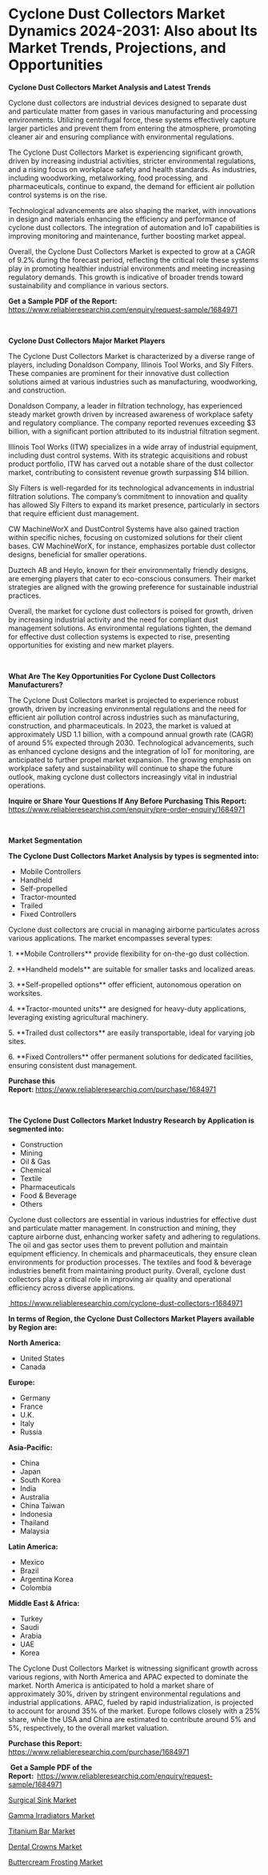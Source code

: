 <p><h1>Cyclone Dust Collectors Market Dynamics 2024-2031: Also about Its Market Trends, Projections, and Opportunities</h1></p><p><strong>Cyclone Dust Collectors Market Analysis and Latest Trends</strong></p>
<p><p>Cyclone dust collectors are industrial devices designed to separate dust and particulate matter from gases in various manufacturing and processing environments. Utilizing centrifugal force, these systems effectively capture larger particles and prevent them from entering the atmosphere, promoting cleaner air and ensuring compliance with environmental regulations. </p><p>The Cyclone Dust Collectors Market is experiencing significant growth, driven by increasing industrial activities, stricter environmental regulations, and a rising focus on workplace safety and health standards. As industries, including woodworking, metalworking, food processing, and pharmaceuticals, continue to expand, the demand for efficient air pollution control systems is on the rise. </p><p>Technological advancements are also shaping the market, with innovations in design and materials enhancing the efficiency and performance of cyclone dust collectors. The integration of automation and IoT capabilities is improving monitoring and maintenance, further boosting market appeal.</p><p>Overall, the Cyclone Dust Collectors Market is expected to grow at a CAGR of 9.2% during the forecast period, reflecting the critical role these systems play in promoting healthier industrial environments and meeting increasing regulatory demands. This growth is indicative of broader trends toward sustainability and compliance in various sectors.</p></p>
<p><strong>Get a Sample PDF of the Report:&nbsp;</strong> <a href="https://www.reliableresearchiq.com/enquiry/request-sample/1684971?utm_campaign=1106&utm_medium=2&utm_source=Github&utm_content=ia&utm_term=07112024&utm_id=cyclone-dust-collectors">https://www.reliableresearchiq.com/enquiry/request-sample/1684971</a></p>
<p>&nbsp;</p>
<p><strong>Cyclone Dust Collectors Major Market Players</strong></p>
<p><p>The Cyclone Dust Collectors Market is characterized by a diverse range of players, including Donaldson Company, Illinois Tool Works, and Sly Filters. These companies are prominent for their innovative dust collection solutions aimed at various industries such as manufacturing, woodworking, and construction.</p><p>Donaldson Company, a leader in filtration technology, has experienced steady market growth driven by increased awareness of workplace safety and regulatory compliance. The company reported revenues exceeding $3 billion, with a significant portion attributed to its industrial filtration segment.</p><p>Illinois Tool Works (ITW) specializes in a wide array of industrial equipment, including dust control systems. With its strategic acquisitions and robust product portfolio, ITW has carved out a notable share of the dust collector market, contributing to consistent revenue growth surpassing $14 billion.</p><p>Sly Filters is well-regarded for its technological advancements in industrial filtration solutions. The company’s commitment to innovation and quality has allowed Sly Filters to expand its market presence, particularly in sectors that require efficient dust management.</p><p>CW MachineWorX and DustControl Systems have also gained traction within specific niches, focusing on customized solutions for their client bases. CW MachineWorX, for instance, emphasizes portable dust collector designs, beneficial for smaller operations.</p><p>Duztech AB and Heylo, known for their environmentally friendly designs, are emerging players that cater to eco-conscious consumers. Their market strategies are aligned with the growing preference for sustainable industrial practices.</p><p>Overall, the market for cyclone dust collectors is poised for growth, driven by increasing industrial activity and the need for compliant dust management solutions. As environmental regulations tighten, the demand for effective dust collection systems is expected to rise, presenting opportunities for existing and new market players.</p></p>
<p>&nbsp;</p>
<p><strong>What Are The Key Opportunities For Cyclone Dust Collectors Manufacturers?</strong></p>
<p><p>The Cyclone Dust Collectors market is projected to experience robust growth, driven by increasing environmental regulations and the need for efficient air pollution control across industries such as manufacturing, construction, and pharmaceuticals. In 2023, the market is valued at approximately USD 1.1 billion, with a compound annual growth rate (CAGR) of around 5% expected through 2030. Technological advancements, such as enhanced cyclone designs and the integration of IoT for monitoring, are anticipated to further propel market expansion. The growing emphasis on workplace safety and sustainability will continue to shape the future outlook, making cyclone dust collectors increasingly vital in industrial operations.</p></p>
<p><strong>Inquire or Share Your Questions If Any Before Purchasing This Report:</strong> <a href="https://www.reliableresearchiq.com/enquiry/pre-order-enquiry/1684971?utm_campaign=1106&utm_medium=2&utm_source=Github&utm_content=ia&utm_term=07112024&utm_id=cyclone-dust-collectors">https://www.reliableresearchiq.com/enquiry/pre-order-enquiry/1684971</a></p>
<p>&nbsp;</p>
<p><strong>Market Segmentation</strong></p>
<p><strong>The Cyclone Dust Collectors Market Analysis by types is segmented into:</strong></p>
<p><ul><li>Mobile Controllers</li><li>Handheld</li><li>Self-propelled</li><li>Tractor-mounted</li><li>Trailed</li><li>Fixed Controllers</li></ul></p>
<p><p>Cyclone dust collectors are crucial in managing airborne particulates across various applications. The market encompasses several types: </p><p>1. **Mobile Controllers** provide flexibility for on-the-go dust collection.</p><p>2. **Handheld models** are suitable for smaller tasks and localized areas.</p><p>3. **Self-propelled options** offer efficient, autonomous operation on worksites.</p><p>4. **Tractor-mounted units** are designed for heavy-duty applications, leveraging existing agricultural machinery.</p><p>5. **Trailed dust collectors** are easily transportable, ideal for varying job sites.</p><p>6. **Fixed Controllers** offer permanent solutions for dedicated facilities, ensuring consistent dust management.</p></p>
<p><strong>Purchase this Report:&nbsp;</strong><a href="https://www.reliableresearchiq.com/purchase/1684971?utm_campaign=1106&utm_medium=2&utm_source=Github&utm_content=ia&utm_term=07112024&utm_id=cyclone-dust-collectors">https://www.reliableresearchiq.com/purchase/1684971</a></p>
<p>&nbsp;</p>
<p><strong>The Cyclone Dust Collectors Market Industry Research by Application is segmented into:</strong></p>
<p><ul><li>Construction</li><li>Mining</li><li>Oil & Gas</li><li>Chemical</li><li>Textile</li><li>Pharmaceuticals</li><li>Food & Beverage</li><li>Others</li></ul></p>
<p><p>Cyclone dust collectors are essential in various industries for effective dust and particulate matter management. In construction and mining, they capture airborne dust, enhancing worker safety and adhering to regulations. The oil and gas sector uses them to prevent pollution and maintain equipment efficiency. In chemicals and pharmaceuticals, they ensure clean environments for production processes. The textiles and food & beverage industries benefit from maintaining product purity. Overall, cyclone dust collectors play a critical role in improving air quality and operational efficiency across diverse applications.</p></p>
<p><a href="https://www.reliableresearchiq.com/cyclone-dust-collectors-r1684971?utm_campaign=1106&utm_medium=2&utm_source=Github&utm_content=ia&utm_term=07112024&utm_id=cyclone-dust-collectors">&nbsp;https://www.reliableresearchiq.com/cyclone-dust-collectors-r1684971</a></p>
<p><strong>In terms of Region, the Cyclone Dust Collectors Market Players available by Region are:</strong></p>
<p>
    <p> <strong> North America: </strong>
        <ul>
            <li>United States</li>
            <li>Canada</li>
        </ul>
        </p> 
    <p> <strong> Europe: </strong>
        <ul>
            <li>Germany</li>
            <li>France</li>
            <li>U.K.</li>
            <li>Italy</li>
            <li>Russia</li>
        </ul>
        </p> 
    <p> <strong> Asia-Pacific: </strong>
        <ul>
            <li>China</li>
            <li>Japan</li>
            <li>South Korea</li>
            <li>India</li>
            <li>Australia</li>
            <li>China Taiwan</li>
            <li>Indonesia</li>
            <li>Thailand</li>
            <li>Malaysia</li>
        </ul>
        </p> 
    <p> <strong> Latin America: </strong>
        <ul>
            <li>Mexico</li>
            <li>Brazil</li>
            <li>Argentina Korea</li>
            <li>Colombia</li>
        </ul>
        </p> 
    <p> <strong> Middle East & Africa: </strong>
        <ul>
            <li>Turkey</li>
            <li>Saudi</li>
            <li>Arabia</li>
            <li>UAE</li>
            <li>Korea</li>
        </ul>
    </p>
    </p>
<p><p>The Cyclone Dust Collectors Market is witnessing significant growth across various regions, with North America and APAC expected to dominate the market. North America is anticipated to hold a market share of approximately 30%, driven by stringent environmental regulations and industrial applications. APAC, fueled by rapid industrialization, is projected to account for around 35% of the market. Europe follows closely with a 25% share, while the USA and China are estimated to contribute around 5% and 5%, respectively, to the overall market valuation.</p></p>
<p><strong>Purchase this Report: </strong><a href="https://www.reliableresearchiq.com/purchase/1684971?utm_campaign=1106&utm_medium=2&utm_source=Github&utm_content=ia&utm_term=07112024&utm_id=cyclone-dust-collectors">https://www.reliableresearchiq.com/purchase/1684971</a></p>
<p>&nbsp;<strong>Get a Sample PDF of the Report:&nbsp;&nbsp;</strong><a href="https://www.reliableresearchiq.com/enquiry/request-sample/1684971?utm_campaign=1106&utm_medium=2&utm_source=Github&utm_content=ia&utm_term=07112024&utm_id=cyclone-dust-collectors">https://www.reliableresearchiq.com/enquiry/request-sample/1684971</a></p>
<p><strong></strong></p>
<p><p><a href="https://issuu.com/reportprime-2/docs/surgical-sink-market-size-2030.pptx_fcbf932f6c590b?utm_campaign=1106&utm_medium=2&utm_source=Github&utm_content=ia&utm_term=07112024&utm_id=cyclone-dust-collectors">Surgical Sink Market</a></p><p><a href="https://issuu.com/reportprime-2/docs/gamma-irradiators-market-size-2030._3c0b7d1e59d8c6?utm_campaign=1106&utm_medium=2&utm_source=Github&utm_content=ia&utm_term=07112024&utm_id=cyclone-dust-collectors">Gamma Irradiators Market</a></p><p><a href="https://medium.com/@herbtbgfennig/global-titanium-bar-market-analysis-key-market-trends-and-future-projections-2024-2031-15c7c3866141?utm_campaign=1106&utm_medium=2&utm_source=Github&utm_content=ia&utm_term=07112024&utm_id=cyclone-dust-collectors">Titanium Bar Market</a></p><p><a href="https://github.com/fratgqppizur/Market-Research-Report-List-1/blob/main/dental-crowns-market.md?utm_campaign=1106&utm_medium=2&utm_source=Github&utm_content=ia&utm_term=07112024&utm_id=cyclone-dust-collectors">Dental Crowns Market</a></p><p><a href="https://github.com/hentonwytandusyl0/Market-Research-Report-List-1/blob/main/buttercream-frosting-market.md?utm_campaign=1106&utm_medium=2&utm_source=Github&utm_content=ia&utm_term=07112024&utm_id=cyclone-dust-collectors">Buttercream Frosting Market</a></p></p>